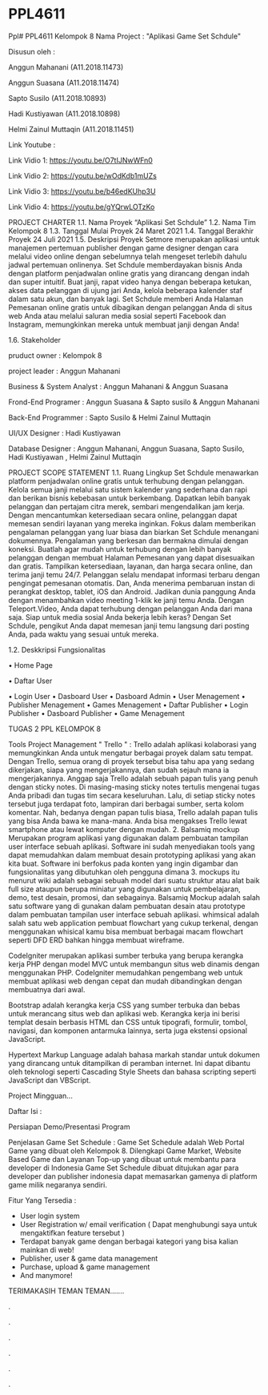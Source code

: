 # PPL4611

Ppl# PPL4611 Kelompok 8 Nama Project : "Aplikasi Game Set Schdule"

Disusun oleh :

Anggun Mahanani (A11.2018.11473)

Anggun Suasana (A11.2018.11474)

Sapto Susilo (A11.2018.10893)

Hadi Kustiyawan (A11.2018.10898)

Helmi Zainul Muttaqin (A11.2018.11451)



Link Youtube :

Link Vidio 1: https://youtu.be/O7tIJNwWFn0

Link Vidio 2: https://youtu.be/wOdKdb1mUZs

Link Vidio 3: https://youtu.be/b46edKUhp3U

Link Vidio 4: https://youtu.be/gYQrwLOTzKo




PROJECT CHARTER 1.1. Nama Proyek “Aplikasi Set Schdule” 1.2. Nama Tim Kelompok 8 1.3. Tanggal Mulai Proyek 24 Maret 2021 1.4. Tanggal Berakhir Proyek 24 Juli 2021 1.5. Deskripsi Proyek Setmore merupakan aplikasi untuk manajemen pertemuan publisher dengan game designer dengan cara melalui video online dengan sebelumnya telah mengeset terlebih dahulu jadwal pertemuan onlinenya. Set Schdule memberdayakan bisnis Anda dengan platform penjadwalan online gratis yang dirancang dengan indah dan super intuitif. Buat janji, rapat video hanya dengan beberapa ketukan, akses data pelanggan di ujung jari Anda, kelola beberapa kalender staf dalam satu akun, dan banyak lagi. Set Schdule memberi Anda Halaman Pemesanan online gratis untuk dibagikan dengan pelanggan Anda di situs web Anda atau melalui saluran media sosial seperti Facebook dan Instagram, memungkinkan mereka untuk membuat janji dengan Anda!

1.6. Stakeholder

pruduct owner : Kelompok 8 

project leader : Anggun Mahanani 

Business & System Analyst  : Anggun Mahanani & Anggun Suasana

Frond-End Programer   :  Anggun Suasana & Sapto susilo & Anggun Mahanani

Back-End Programmer : Sapto Susilo & Helmi Zainul Muttaqin 

UI/UX Designer : Hadi Kustiyawan 

Database Designer : Anggun Mahanani, Anggun Suasana, Sapto Susilo,  Hadi Kustiyawan , Helmi Zainul Muttaqin

PROJECT SCOPE STATEMENT 
1.1. Ruang Lingkup Set Schdule menawarkan platform penjadwalan online gratis untuk terhubung dengan pelanggan. Kelola semua janji melalui satu sistem kalender yang sederhana dan rapi dan berikan bisnis kebebasan untuk berkembang. Dapatkan lebih banyak pelanggan dan pertajam citra merek, sembari mengendalikan jam kerja. Dengan mencantumkan ketersediaan secara online, pelanggan dapat memesan sendiri layanan yang mereka inginkan. Fokus dalam memberikan pengalaman pelanggan yang luar biasa dan biarkan Set Schdule menangani dokumennya. Pengalaman yang berkesan dan bermakna dimulai dengan koneksi. Buatlah agar mudah untuk terhubung dengan lebih banyak pelanggan dengan membuat Halaman Pemesanan yang dapat disesuaikan dan gratis. Tampilkan ketersediaan, layanan, dan harga secara online, dan terima janji temu 24/7. Pelanggan selalu mendapat informasi terbaru dengan pengingat pemesanan otomatis. Dan, Anda menerima pembaruan instan di perangkat desktop, tablet, iOS dan Android. Jadikan dunia panggung Anda dengan menambahkan video meeting 1-klik ke janji temu Anda. Dengan Teleport.Video, Anda dapat terhubung dengan pelanggan Anda dari mana saja. Siap untuk media sosial Anda bekerja lebih keras? Dengan Set Schdule, pengikut Anda dapat memesan janji temu langsung dari posting Anda, pada waktu yang sesuai untuk mereka.

1.2. Deskkripsi Fungsionalitas 

•	Home Page

•	Daftar User

•	Login User
•	Dasboard User
•	Dasboard Admin
•	User Menagement
•	Publisher Menagement
•	Games Menagement
•	Daftar Publisher
•	Login Publisher
•	Dasboard Publisher
•	Game Menagement



TUGAS 2 PPL KELOMPOK 8

Tools Project Management " Trello " : Trello adalah aplikasi kolaborasi yang memungkinkan Anda untuk mengatur berbagai proyek dalam satu tempat. Dengan Trello, semua orang di proyek tersebut bisa tahu apa yang sedang dikerjakan, siapa yang mengerjakannya, dan sudah sejauh mana ia mengerjakannya.
Anggap saja Trello adalah sebuah papan tulis yang penuh dengan sticky notes. Di masing-masing sticky notes tertulis mengenai tugas Anda pribadi dan tugas tim secara keseluruhan. Lalu, di setiap sticky notes tersebut juga terdapat foto, lampiran dari berbagai sumber, serta kolom komentar.
Nah, bedanya dengan papan tulis biasa, Trello adalah papan tulis yang bisa Anda bawa ke mana-mana. Anda bisa mengakses Trello lewat smartphone atau lewat komputer dengan mudah. 
2. Balsamiq mockup Merupakan program aplikasi yang digunakan dalam pembuatan tampilan user interface sebuah aplikasi. Software ini sudah menyediakan tools yang dapat memudahkan dalam membuat desain prototyping aplikasi yang akan kita buat. Software ini berfokus pada konten yang ingin digambar dan fungsionalitas yang dibutuhkan oleh pengguna dimana 
3. mockups itu menurut wiki adalah sebagai sebuah model dari suatu struktur atau alat baik full size ataupun berupa miniatur yang digunakan untuk pembelajaran, demo, test desain, promosi, dan sebagainya.
Balsamiq Mockup adalah salah satu software yang di gunakan dalam pembuatan desain atau prototype dalam pembuatan tampilan user interface sebuah aplikasi.
whimsical adalah salah satu web application pembuat flowchart yang cukup terkenal, dengan menggunakan whisical kamu bisa membuat berbagai macam flowchart seperti DFD ERD bahkan hingga membuat wireframe.

CodeIgniter merupakan aplikasi sumber terbuka yang berupa kerangka kerja PHP dengan model MVC untuk membangun situs web dinamis dengan menggunakan PHP. CodeIgniter memudahkan pengembang web untuk membuat aplikasi web dengan cepat dan mudah dibandingkan dengan membuatnya dari awal.

Bootstrap adalah kerangka kerja CSS yang sumber terbuka dan bebas untuk merancang situs web dan aplikasi web. Kerangka kerja ini berisi templat desain berbasis HTML dan CSS untuk tipografi, formulir, tombol, navigasi, dan komponen antarmuka lainnya, serta juga ekstensi opsional JavaScript.

Hypertext Markup Language adalah bahasa markah standar untuk dokumen yang dirancang untuk ditampilkan di peramban internet. Ini dapat dibantu oleh teknologi seperti Cascading Style Sheets dan bahasa scripting seperti JavaScript dan VBScript.


Project Mingguan...


Daftar Isi :

Persiapan Demo/Presentasi Program 

Penjelasan Game Set Schedule :  Game Set Schedule  adalah Web Portal Game yang dibuat oleh Kelompok 8. Dilengkapi Game Market, Website Based Game dan Layanan Top-up yang dibuat untuk membantu para developer di Indonesia  Game Set Schedule  dibuat ditujukan agar para developer dan publisher indonesia dapat memasarkan gamenya di platform game milik negaranya sendiri.

Fitur Yang Tersedia :

- User login system
- User Registration w/ email verification ( Dapat menghubungi saya untuk mengaktifkan feature tersebut )
- Terdapat banyak game dengan berbagai kategori yang bisa kalian mainkan di web!
- Publisher, user & game data management
- Purchase, upload & game management
- And manymore!











TERIMAKASIH TEMAN TEMAN.......































.






.

































































































.



































































.



















.


















































































.
